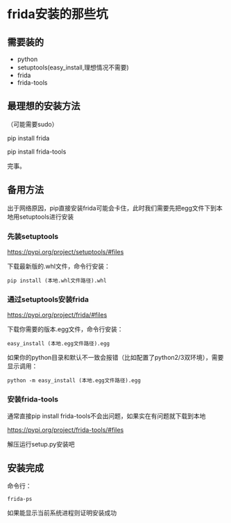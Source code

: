 # frida安装的那些坑

## 需要装的
* python
* setuptools(easy_install,理想情况不需要)
* frida
* frida-tools

## 最理想的安装方法

（可能需要sudo）

pip install frida

pip install frida-tools

完事。

## 备用方法

出于网络原因，pip直接安装frida可能会卡住，此时我们需要先把egg文件下到本地用setuptools进行安装

### 先装setuptools

https://pypi.org/project/setuptools/#files

下载最新版的.whl文件，命令行安装：
```
pip install (本地.whl文件路径).whl
```

### 通过setuptools安装frida

https://pypi.org/project/frida/#files

下载你需要的版本.egg文件，命令行安装：
```
easy_install (本地.egg文件路径).egg
```

如果你的python目录和默认不一致会报错（比如配置了python2/3双环境），需要显示调用：
```
python -m easy_install (本地.egg文件路径).egg
```

### 安装frida-tools

通常直接pip install frida-tools不会出问题，如果实在有问题就下载到本地

https://pypi.org/project/frida-tools/#files

解压运行setup.py安装吧

## 安装完成
命令行：
```
frida-ps
```
如果能显示当前系统进程则证明安装成功
